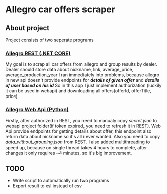 # Allegro car offers scraper
## About project
Project consists of two seperate programs
### [Allegro REST (.NET CORE)](AllegroREST/AllegroREST)
My goal is to scrap all car offers from allegro and group results by dealer. 
Dealer should store data about nickname, link, average_price, average_production_year
I ran immediately into problems, because allegro in new api doesn't provide endpoints for ***details of given offer*** and ***details of user based on his id*** So in this app I just implement authorization (luckily it can be used in webapi) and downloading all offers(offerId, offerTitle, price)
### [Allegro Web Api (Python)](AllegroWebApi)
Firstly, after authorized in REST, you need to manualy copy *secret.json* to webapi project folder(if token expired, you need to refresh it in REST).
Web Api provide endpoints for getting details about offer, this endpoint also return data about nickname so it's all i ever wanted. Also you need to copy *data_without_grouping.json* from REST. I also added multithreading to speed up, because on single thread takes 4 hours to complete, after changes it only requires ~4 minutes, so it's big improvement.

## TODO
* Write script to automatically run two programs 
* Export result to xsl instead of csv
